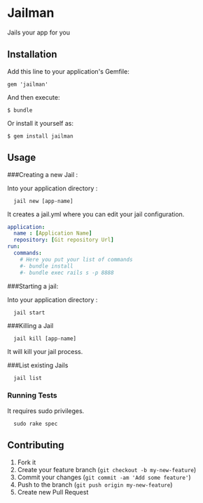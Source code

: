 # Jailman

Jails your app for you

## Installation

Add this line to your application's Gemfile:

    gem 'jailman'

And then execute:

    $ bundle

Or install it yourself as:

    $ gem install jailman

## Usage

###Creating a new Jail :

Into your application directory :

```
  jail new [app-name]
```

It creates a jail.yml where you can edit your jail configuration.

``` yaml
application:
  name : [Application Name]
  repository: [Git repository Url]
run:
  commands:
    # Here you put your list of commands
    #- bundle install
    #- bundle exec rails s -p 8888
```

###Starting a jail:

Into your application directory :

```
  jail start
```

###Killing a Jail

```
  jail kill [app-name]
```

It will kill your jail process.

###List existing Jails

```
  jail list
```

### Running Tests

It requires sudo privileges.

```
  sudo rake spec
```

## Contributing

1. Fork it
2. Create your feature branch (`git checkout -b my-new-feature`)
3. Commit your changes (`git commit -am 'Add some feature'`)
4. Push to the branch (`git push origin my-new-feature`)
5. Create new Pull Request

